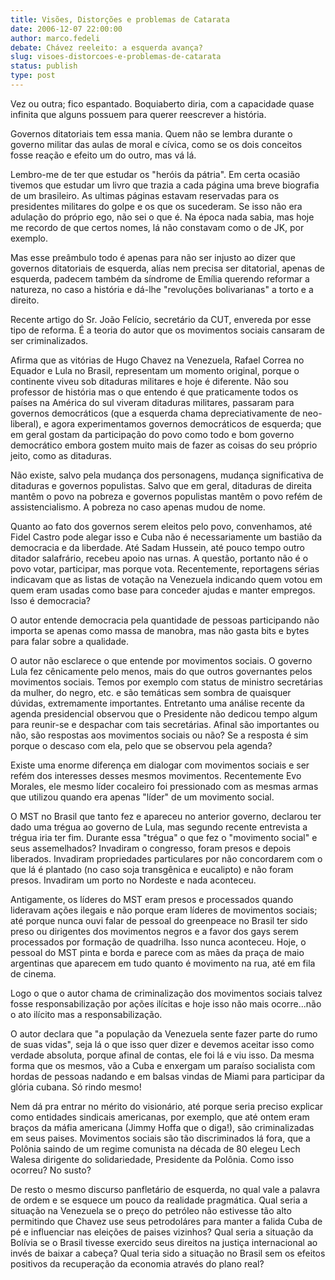 ```yaml
---
title: Visões, Distorções e problemas de Catarata
date: 2006-12-07 22:00:00
author: marco.fedeli
debate: Chávez reeleito: a esquerda avança?
slug: visoes-distorcoes-e-problemas-de-catarata
status: publish 
type: post
---
```


Vez ou outra; fico espantado. Boquiaberto diria, com a capacidade quase infinita que alguns possuem para querer reescrever a história.  

Governos ditatoriais tem essa mania. Quem não se lembra durante o governo militar das aulas de moral e cívica, como se os dois conceitos fosse reação e efeito um do outro, mas vá lá.   

Lembro-me de ter que estudar os "heróis da pátria". Em certa ocasião tivemos que estudar um livro que trazia a cada página uma breve biografia de um brasileiro. As ultimas páginas estavam reservadas para os presidentes militares do golpe e os que os sucederam. Se isso não era adulação do próprio ego, não sei o que é. Na época nada sabia, mas hoje me recordo de que certos nomes, lá não constavam como o de JK, por exemplo.  

Mas esse preâmbulo todo é apenas para não ser injusto ao dizer que governos ditatoriais de esquerda, alías nem precisa ser ditatorial, apenas de esquerda, padecem também da síndrome de Emília querendo reformar a natureza, no caso a história e dá-lhe "revoluções bolivarianas" a torto e a direito.  

Recente artigo do Sr. João Felício, secretário da CUT, envereda por esse tipo de reforma. É a teoria do autor que os movimentos sociais cansaram de ser criminalizados.  

Afirma que as vitórias de Hugo Chavez na Venezuela, Rafael Correa no Equador e Lula no Brasil, representam um momento original, porque o continente viveu sob ditaduras militares e hoje é diferente. Não sou professor de história mas o que entendo é que praticamente todos os países na América do sul viveram ditaduras militares, passaram para governos democráticos (que a esquerda chama depreciativamente de neo-liberal), e agora experimentamos governos democráticos de esquerda; que em geral gostam da participação do povo como todo e bom governo democrático embora gostem muito mais de fazer as coisas do seu próprio jeito, como as ditaduras.  

Não existe, salvo pela mudança dos personagens, mudança significativa de ditaduras e governos populistas. Salvo que em geral, ditaduras de direita mantêm o povo na pobreza e governos populistas mantêm o povo refém de assistencialismo. A pobreza no caso apenas mudou de nome.  

Quanto ao fato dos governos serem eleitos pelo povo, convenhamos, até Fidel Castro pode alegar isso e Cuba não é necessariamente um bastião da democracia e da liberdade. Até Sadam Hussein, até pouco tempo outro ditador salafrário, recebeu apoio nas urnas. A questão, portanto não é o povo votar, participar, mas porque vota. Recentemente, reportagens sérias indicavam que as listas de votação na Venezuela indicando quem votou em quem eram usadas como base para conceder ajudas e manter empregos. Isso é democracia?  

O autor entende democracia pela quantidade de pessoas participando não importa se apenas como massa de manobra, mas não gasta bits e bytes para falar sobre a qualidade.  

O autor não esclarece o que entende por movimentos sociais. O governo Lula fez cênicamente pelo menos, mais do que outros governantes pelos movimentos sociais. Temos por exemplo com status de ministro secretárias da mulher, do negro, etc. e são temáticas sem sombra de quaisquer dúvidas, extremamente importantes. Entretanto uma análise recente da agenda presidencial observou que o Presidente não dedicou tempo algum para reunir-se e despachar com tais secretárias. Afinal são importantes ou não, são respostas aos movimentos sociais ou não? Se a resposta é sim porque o descaso com ela, pelo que se observou pela agenda?  

Existe uma enorme diferença em dialogar com movimentos sociais e ser refém dos interesses desses mesmos movimentos. Recentemente Evo Morales, ele mesmo líder cocaleiro foi pressionado com as mesmas armas que utilizou quando era apenas "líder" de um movimento social.   

O MST no Brasil que tanto fez e apareceu no anterior governo, declarou ter dado uma trégua ao governo de Lula, mas segundo recente entrevista a trégua iria ter fim. Durante essa "trégua" o que fez o "movimento social" e seus assemelhados? Invadiram o congresso, foram presos e depois liberados. Invadiram propriedades particulares por não concordarem com o que lá é plantado (no caso soja transgênica e eucalipto) e não foram presos. Invadiram um porto no Nordeste e nada aconteceu.  

Antigamente, os líderes do MST eram presos e processados quando lideravam ações ilegais e não porque eram líderes de movimentos sociais; até porque nunca ouvi falar de pessoal do greenpeace no Brasil ter sido preso ou dirigentes dos movimentos negros e a favor dos gays serem processados por formação de quadrilha. Isso nunca aconteceu. Hoje, o pessoal do MST pinta e borda e parece com as mães da praça de maio argentinas que aparecem em tudo quanto é movimento na rua, até em fila de cinema.   

Logo o que o autor chama de criminalização dos movimentos sociais talvez fosse responsabilização por ações ilícitas e hoje isso não mais ocorre...não o ato ilícito mas a responsabilização.  

O autor declara que "a população da Venezuela sente fazer parte do rumo de suas vidas", seja lá o que isso quer dizer e devemos aceitar isso como verdade absoluta, porque afinal de contas, ele foi lá e viu isso. Da mesma forma que os mesmos, vão a Cuba e enxergam um paraíso socialista com hordas de pessoas nadando e em balsas vindas de Miami para participar da glória cubana. Só rindo mesmo!  

Nem dá pra entrar no mérito do visionário, até porque seria preciso explicar como entidades sindicais americanas, por exemplo, que até ontem eram braços da máfia americana (Jimmy Hoffa que o diga!), são criminalizadas em seus paises. Movimentos sociais são tão discriminados lá fora, que a Polônia saindo de um regime comunista na década de 80 elegeu Lech Walesa dirigente do solidariedade, Presidente da Polônia. Como isso ocorreu? No susto?  

De resto o mesmo discurso panfletário de esquerda, no qual vale a palavra de ordem e se esquece um pouco da realidade pragmática. Qual seria a situação na Venezuela se o preço do petróleo não estivesse tão alto permitindo que Chavez use seus petrodoláres para manter a falida Cuba de pé e influenciar nas eleições de paises vizinhos? Qual seria a situação da Bolívia se o Brasil tivesse exercido seus direitos na justiça internacional ao invés de baixar a cabeça? Qual teria sido a situação no Brasil sem os efeitos positivos da recuperação da economia através do plano real?   

